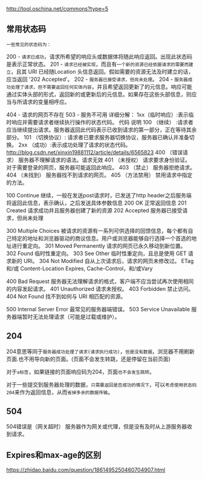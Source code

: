 http://tool.oschina.net/commons?type=5
## 常用状态码
    一些常见的状态码为：
200 - `请求已成功`，请求所希望的响应头或数据体将随此响应返回。出现此状态码是表示正常状态。
201 - `请求已经被实现`，而且有`一个新的资源已经依据请求的需要而建立`，且其 URI 已经随Location 头信息返回。假如需要的资源无法及时建立的话，应当返回 '202 Accepted'。
202 - `服务器已接受请求，但尚未处理`。
204 - `服务器成功处理了请求，但不需要返回任何实体内容`，并且希望返回更新了的元信息。响应可能通过实体头部的形式，返回新的或更新后的元信息。如果存在这些头部信息，则应当与所请求的变量相呼应。


404 - 请求的网页不存在
503 - 服务不可用
详细分解：
1xx（临时响应）:表示临时响应并需要请求者继续执行操作的状态代码。
代码 说明
100 （继续） :请求者应当继续提出请求。服务器返回此代码表示已收到请求的第一部分，正在等待其余部分。 
101 （切换协议）: 请求者已要求服务器切换协议，服务器已确认并准备切换。
2xx （成功）:表示成功处理了请求的状态代码。
http://blog.csdn.net/xinxin19881112/article/details/6565823
400 （错误请求） 服务器不理解请求的语法。请求无效
401 （未授权） 请求要求身份验证。 对于需要登录的网页，服务器可能返回此响应。
403 （禁止） 服务器拒绝请求。
404 （未找到） 服务器找不到请求的网页。
405 （方法禁用） 禁用请求中指定的方法。

100  Continue 继续，一般在发送post请求时，已发送了http header之后服务端将返回此信息，表示确认，之后发送具体参数信息
200  OK   正常返回信息
201  Created   请求成功并且服务器创建了新的资源
202  Accepted  服务器已接受请求，但尚未处理

300 Multiple Choices 被请求的资源有一系列可供选择的回馈信息，每个都有自己特定的地址和浏览器驱动的商议信息。用户或浏览器能够自行选择一个首选的地址进行重定向。
301  Moved Permanently  请求的网页已永久移动到新位置。
302 Found    临时性重定向。
303 See Other   临时性重定向，且总是使用 GET 请求新的 URI。
304  Not Modified 自从上次请求后，请求的网页未修改过。  ETag 和/或 Content-Location  Expires, Cache-Control，和/或Vary

400 Bad Request  服务器无法理解请求的格式，客户端不应当尝试再次使用相同的内容发起请求。
401 Unauthorized 请求未授权。
403 Forbidden   禁止访问。
404 Not Found   找不到如何与 URI 相匹配的资源。

500 Internal Server Error  最常见的服务器端错误。
503 Service Unavailable 服务器端暂时无法处理请求（可能是过载或维护）。


## 204
204意思等同于`服务器成功处理了请求(请求执行成功)`，`但是没有数据`，浏览器不用刷新页面.也不用导向新的页面。(页面不会发生转跳，还是停留在当前页面)

对于`a标签`，如果链接的页面响应码为204，页面`也不会发生跳转`。

对于一些提交到服务器处理的数据，`只需要返回是否成功的情况下`，可以`考虑使用状态码204`来作为返回信息，从而`省掉多余的数据传输`。

## 504
504错误是（网关超时） 服务器作为网关或代理，但是没有及时从上游服务器收到请求。

## Expires和max-age的区别

https://zhidao.baidu.com/question/1861495250460704907.html
